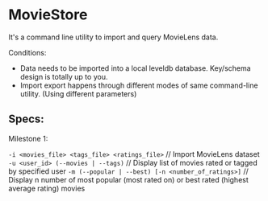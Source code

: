MovieStore
==========

It's a command line utility to import and query MovieLens data.

Conditions:
* Data needs to be imported into a local leveldb database. Key/schema design is totally up to you.
* Import export happens through different modes of same command-line utility. (Using different parameters)

Specs:
------

Milestone 1:

`-i <movies_file> <tags_file> <ratings_file>` // Import MovieLens dataset
`-u <user_id> (--movies | --tags)`  // Display list of movies rated or tagged by specified user
`-m (--popular | --best) [-n <number_of_ratings>]`  // Display n number of most popular (most rated on) or best rated (highest average rating) movies

